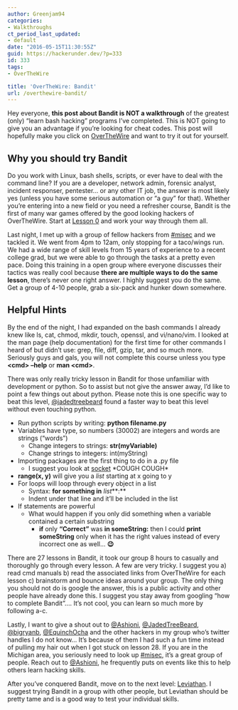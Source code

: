```yaml
---
author: Greenjam94
categories:
- Walkthroughs
ct_period_last_updated:
- default
date: "2016-05-15T11:30:55Z"
guid: https://hackerunder.dev/?p=333
id: 333
tags:
- OverTheWire

title: 'OverTheWire: Bandit'
url: /overthewire-bandit/
---
```


Hey everyone, **this post about Bandit is NOT a walkthrough** of the greatest (only) “learn bash hacking” programs I’ve completed. This is NOT going to give you an advantage if you’re looking for cheat codes. This post will hopefully make you click on [OverTheWire](http://overthewire.org/wargames/) and want to try it out for yourself.

## Why you should try Bandit

Do you work with Linux, bash shells, scripts, or ever have to deal with the command line? If you are a developer, network admin, forensic analyst, incident responser, pentester… or any other IT job, the answer is most likely yes (unless you have some serious automation or “a guy” for that). Whether you’re entering into a new field or you need a refresher course, Bandit is the first of many war games offered by the good looking hackers of OverTheWire. Start at [Lesson 0](http://overthewire.org/wargames/bandit/) and work your way through them all.

Last night, I met up with a group of fellow hackers from [\#misec](https://misec.us) and we tackled it. We went from 4pm to 12am, only stopping for a taco/wings run. We had a wide range of skill levels from 15 years of experience to a recent college grad, but we were able to go through the tasks at a pretty even pace. Doing this training in a open group where everyone discusses their tactics was really cool because **there are multiple ways to do the same lesson**, there’s never one right answer. I highly suggest you do the same. Get a group of 4-10 people, grab a six-pack and hunker down somewhere.

## Helpful Hints

By the end of the night, I had expanded on the bash commands I already knew like ls, cat, chmod, mkdir, touch, openssl, and vi/nano/vim. I looked at the man page (help documentation) for the first time for other commands I heard of but didn’t use: grep, file, diff, gzip, tar, and so much more. Seriously guys and gals, you will not complete this course unless you type **&lt;cmd&gt; –help** or **man &lt;cmd&gt;**.

There was only really tricky lesson in Bandit for those unfamiliar with development or python. So to assist but not give the answer away, I’d like to point a few things out about python. Please note this is one specific way to beat this level, [@jadedtreebeard](https://twitter.com/jadedtreebeard) found a faster way to beat this level without even touching python.

- Run python scripts by writing: **python filename.py**
- Variables have type, so numbers (30002) are integers and words are strings (“words”) 
    - Change integers to strings: **str(myVariable)**
    - Change strings to integers: int(myString)
- Importing packages are the first thing to do in a .py file 
    - I suggest you look at [socket](https://docs.python.org/2/library/socket.html) \*COUGH COUGH\*
- **range(x, y)** will give you a *list* starting at x going to y
- For loops will loop through every object in a list 
    - Syntax: **for something in** *list***:**
    - Indent under that line and it’ll be included in the list
- If statements are powerful 
    - What would happen if you only did something when a variable contained a certain substring 
        - **if** only **“Correct”** was **in someString:** then I could **print someString** only when it has the right values instead of every incorrect one as well… **😉**

There are 27 lessons in Bandit, it took our group 8 hours to casually and thoroughly go through every lesson. A few are very tricky. I suggest you a) read cmd manuals b) read the associated links from OverTheWire for each lesson c) brainstorm and bounce ideas around your group. The only thing you should not do is google the answer, this is a public activity and other people have already done this. I suggest you stay away from googling “how to complete Bandit”…. It’s not cool, you can learn so much more by following a-c.

Lastly, I want to give a shout out to [@Ashioni](https://twitter.com/Ashioni), [@JadedTreeBeard](https://twitter.com/jadedtreebeard), [@bigryanb](https://twitter.com/bigryanb), [@EquinchOcha](https://twitter.com/EquincuOcha) and the other hackers in my group who’s twitter handles I do not know… It’s because of them I had such a fun time instead of pulling my hair out when I got stuck on lesson 28. If you are in the Michigan area, you seriously need to look up [\#misec](https://misec.us), it’s a great group of people. Reach out to [@Ashioni](https://twitter.com/Ashioni), he frequently puts on events like this to help others learn hacking skills.

After you’ve conquered Bandit, move on to the next level: [Leviathan](https://hackerunder.dev/overthewire-leviathan/). I suggest trying Bandit in a group with other people, but Leviathan should be pretty tame and is a good way to test your individual skills.